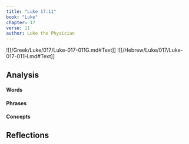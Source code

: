```yaml
---
title: "Luke 17:11"
book: "Luke"
chapter: 17
verse: 11
author: Luke the Physician
---
```

![[/Greek/Luke/017/Luke-017-011G.md#Text]]
![[/Hebrew/Luke/017/Luke-017-011H.md#Text]]

## Analysis

#### Words

#### Phrases

#### Concepts

## Reflections
